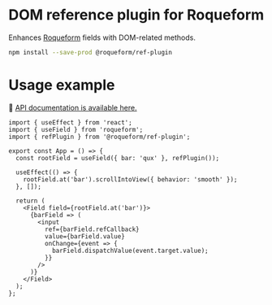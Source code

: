 # DOM reference plugin for Roqueform

Enhances [Roqueform](https://github.com/smikhalevski/roqueform#readme) fields with DOM-related methods.

```sh
npm install --save-prod @roqueform/ref-plugin
```

# Usage example

🔎 [API documentation is available here.](https://smikhalevski.github.io/roqueform/modules/ref_plugin_src_main.html)

```tsx
import { useEffect } from 'react';
import { useField } from 'roqueform';
import { refPlugin } from '@roqueform/ref-plugin';

export const App = () => {
  const rootField = useField({ bar: 'qux' }, refPlugin());

  useEffect(() => {
    rootField.at('bar').scrollIntoView({ behavior: 'smooth' });
  }, []);

  return (
    <Field field={rootField.at('bar')}>
      {barField => (
        <input
          ref={barField.refCallback}
          value={barField.value}
          onChange={event => {
            barField.dispatchValue(event.target.value);
          }}
        />
      )}
    </Field>
  );
};
```
